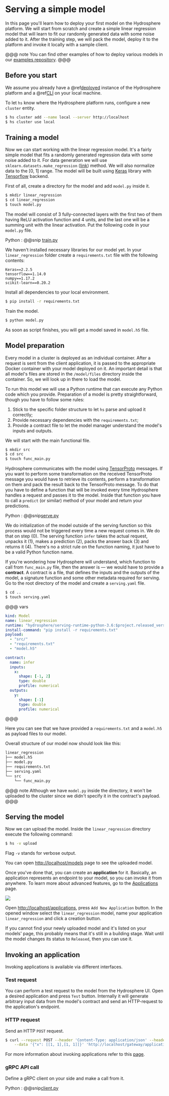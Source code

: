 # Serving a simple model

In this page you'll learn how to deploy your first model on the Hydrosphere platform. We will start from scratch and create a simple linear regression model that will learn to fit our randomly generated data with some noise added to it. After the training step, we will pack the model, deploy it to the platform and invoke it locally with a sample client. 

@@@ note
You can find other examples of how to deploy various models in our 
[examples repository](https://github.com/Hydrospheredata/hydro-serving-example).
@@@

## Before you start

We assume you already have a @ref[deployed](../install/platform.md) instance of the Hydrosphere platform and a @ref[CLI](../install/client.md#CLI) on your local machine.

To let `hs` know where the Hydrosphere platform runs, configure a new `cluster` entity. 

```sh 
$ hs cluster add --name local --server http://localhost
$ hs cluster use local
```

## Training a model 

Now we can start working with the linear regression model. It's a fairly simple model that fits a randomly generated regression data with some noise added to it. For data generation we will use `sklearn.datasets.make_regression` ([link](https://scikit-learn.org/stable/modules/generated/sklearn.datasets.make_regression.html)) method. We will also normalize data to the [0, 1] range. The model will be built using [Keras](https://keras.io/) library with [Tensorflow](https://www.tensorflow.org/) backend. 

First of all, create a directory for the model and add `model.py` inside it.

```sh
$ mkdir linear_regression
$ cd linear_regression
$ touch model.py
```

The model will consist of 3 fully-connected layers with the first two of them having ReLU activation function and 4 units, and the last one will be a summing unit with the linear activation. Put the following code in your `model.py` file. 

Python
:   @@snip [train.py](snippets/quickstart/train.py)

We haven't installed necessary libraries for our model yet. In your `linear_regression` folder create a `requirements.txt` file with the following contents:

```
Keras==2.2.5
tensorflow==1.14.0
numpy==1.17.2
scikit-learn==0.20.2
```

Install all dependencies to your local environment.

```sh
$ pip install -r requirements.txt
```

Train the model.

```sh
$ python model.py
```

As soon as script finishes, you will get a model saved in `model.h5` file.

## Model preparation

Every model in a cluster is deployed as an individual container. After a request is sent from the client application, it is passed to the appropriate Docker container with your model deployed on it. An important detail is that all model's files are stored in the `/model/files` directory inside the container. So, we will look up in there to load the model. 

To run this model we will use a Python runtime that can execute any Python code which you provide. Preparation of a model is pretty straightforward, though you have to follow some rules:

1. Stick to the specific folder structure to let `hs` parse and upload it correctly;
1. Provide necessary dependencies with the `requirements.txt`;
1. Provide a contract file to let the model manager understand the model's inputs and outputs.

We will start with the main functional file. 

```sh 
$ mkdir src
$ cd src
$ touch func_main.py
```

Hydrosphere communicates with the model using [TensorProto](https://github.com/Hydrospheredata/hydro-serving-protos/blob/master/src/hydro_serving_grpc/tf/tensor.proto) messages. If you want to perform some transformation on the received TensorProto message you would have to retrieve its contents, perform a transformation on them and pack the result back to the TensorProto message. To do that you have to define a function that will be invoked every time Hydrosphere handles a request and passes it to the model. Inside that function you have to call a `predict` (or similar) method of your model and return your predictions. 

Python
:   @@snip[serve.py](snippets/quickstart/serve.py)

We do initialization of the model outside of the serving function so this process would not be triggered every time a new request comes in. We do that on step (0). The serving function `infer` takes the actual request, unpacks it (1), makes a prediction (2), packs the answer back (3) and returns it (4). There's no a strict rule on the function naming, it just have to be a valid Python function name. 

If you're wondering how Hydrosphere will understand, which function to call from `func_main.py` file, then the answer is — we would have to provide a __contract__. A contract is a file, that defines the inputs and the outputs of the model, a signature function and some other metadata required for serving. Go to the root directory of the model and create a `serving.yaml` file. 

```sh
$ cd ..
$ touch serving.yaml
```

@@@ vars
```yaml
kind: Model
name: linear_regression
runtime: "hydrosphere/serving-runtime-python-3.6:$project.released_version$"
install-command: "pip install -r requirements.txt"
payload:
  - "src/"
  - "requirements.txt"
  - "model.h5"

contract:
  name: infer
  inputs:
    x:
      shape: [-1, 2]
      type: double
      profile: numerical
  outputs:
    y:
      shape: [-1]
      type: double
      profile: numerical
```
@@@

Here you can see that we have provided a `requirements.txt` and a `model.h5` as payload files to our model. 

Overall structure of our model now should look like this:

```sh
linear_regression
├── model.h5
├── model.py
├── requirements.txt
├── serving.yaml
└── src
    └── func_main.py
```
@@@ note
Although we have `model.py` inside the directory, it won't be uploaded to the cluster since we didn't specify it in the contract's payload.
@@@

## Serving the model

Now we can upload the model. Inside the `linear_regression` directory execute the following command: 

```sh
$ hs -v upload
```

Flag `-v` stands for verbose output. 

You can open [http://localhost/models](http://localhost/models) page to see the uploaded model. 

Once you've done that, you can create an __application__ for it. Basically, an application represents an endpoint to your model, so you can invoke it from anywhere. To learn more about advanced features, go to the [Applications](concepts/applications.md) page. 

![](.../linear_regression_application.png)

Open [http://localhost/applications](http://localhost/applications), press `Add New Application` button. In the opened window select the `linear_regression` model, name your application `linear_regression` and click a creation button. 

If you cannot find your newly uploaded model and it's listed on your models' page, this probably means that it's still in a building stage. Wait until the model changes its status to `Released`, then you can use it.

## Invoking an application

Invoking applications is available via different interfaces. 

### Test request

You can perform a test request to the model from the Hydrosphere UI. Open a desired application and press `Test` button. Internally it will generate arbitrary input data from the model's contract and send an HTTP-request to the application's endpoint. 

### HTTP request

Send an HTTP `POST` request. 

```sh 
$ curl --request POST --header 'Content-Type: application/json' --header 'Accept: application/json' \
    --data '{"x": [[1, 1],[1, 1]]}' 'http://localhost/gateway/application/linear_regression'
```

For more information about invoking applications refer to this 
[page](../how-to/invoke-applications.html).

### gRPC API call

Define a gRPC client on your side and make a call from it.

Python
:   @@snip[client.py](snippets/quickstart/client.py)

